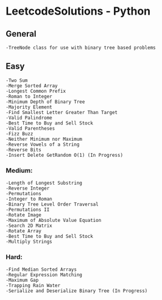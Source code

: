 # LeetcodeSolutions - Python
  
  
## General
  
    -TreeNode class for use with binary tree based problems
  
## Easy
    
    -Two Sum
    -Merge Sorted Array
    -Longest Common Prefix
    -Roman to Integer
    -Minimum Depth of Binary Tree
    -Majority Element
    -Find Smallest Letter Greater Than Target
    -Valid Palindrome
    -Best Time to Buy and Sell Stock
    -Valid Parentheses
    -Fizz Buzz
    -Neither Minimum nor Maximum
    -Reverse Vowels of a String
    -Reverse Bits
    -Insert Delete GetRandom O(1) (In Progress)
    
### Medium:
    
    -Length of Longest Substring
    -Reverse Integer
    -Permutations
    -Integer to Roman
    -Binary Tree Level Order Traversal
    -Permutations II
    -Rotate Image
    -Maximum of Absolute Value Equation
    -Search 2D Matrix
    -Rotate Array
    -Best Time to Buy and Sell Stock
    -Multiply Strings
    
### Hard:
  
    -Find Median Sorted Arrays
    -Regular Expression Matching
    -Maximum Gap
    -Trapping Rain Water
    -Serialize and Deserialize Binary Tree (In Progress)
